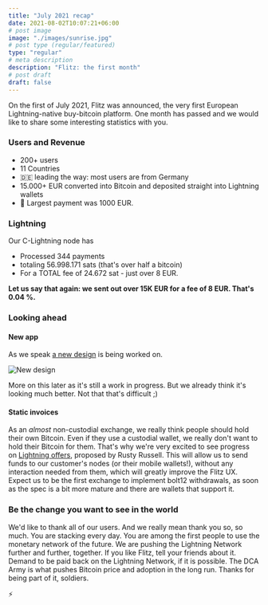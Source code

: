 ```yaml
---
title: "July 2021 recap"
date: 2021-08-02T10:07:21+06:00
# post image
image: "./images/sunrise.jpg"
# post type (regular/featured)
type: "regular"
# meta description
description: "Flitz: the first month"
# post draft
draft: false
---
```


On the first of July 2021, Flitz was announced, the very first European Lightning-native buy-bitcoin platform. One month has passed and we would like to share some interesting statistics with you.
### Users and Revenue
- 200+ users
- 11 Countries
- 🇩🇪 leading the way: most users are from Germany 
- 15.000+ EUR converted into Bitcoin and deposited straight into Lightning wallets
- 🐳 Largest payment was 1000 EUR.

### Lightning
Our C-Lightning node has

- Processed 344 payments
- totaling 56.998.171 sats (that's over half a bitcoin)
- For a TOTAL fee of 24.672 sat - just over 8 EUR.

__Let us say that again: we sent out over 15K EUR for a fee of 8 EUR. That's 0.04 %.__
### Looking ahead
#### New app
As we speak [a new design](https://twitter.com/get_flitz/status/1419930632092852224?s=20) is being worked on.

![New design](../../images/new_design.png "New design")

More on this later as it's still a work in progress. But we already think it's looking much better. Not that that's difficult ;)
#### Static invoices
As an *almost* non-custodial exchange, we really think people should hold their own Bitcoin. Even if they use a custodial wallet, we really don't want to hold their Bitcoin for them. That's why we're very excited to see progress on [Lightning offers](https://bolt12.org), proposed by Rusty Russell. This will allow us to send funds to our customer's nodes (or their mobile wallets!), without any interaction needed from them, which will greatly improve the Flitz UX. Expect us to be the first exchange to implement bolt12 withdrawals, as soon as the spec is a bit more mature and there are wallets that support it.
### Be the change you want to see in the world

We'd like to thank all of our users. And we really mean thank you so, so much. You are stacking every day. You are among the first people to use the monetary network of the future. We are pushing the Lightning Network further and further, together. If you like Flitz, tell your friends about it. Demand to be paid back on the Lightning Network, if it is possible. The DCA Army is what pushes Bitcoin price and adoption in the long run. Thanks for being part of it, soldiers.

⚡